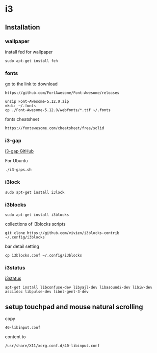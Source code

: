# i3
## Installation

### wallpaper
install fed for wallpaper
```
sudo apt-get install feh
```

### fonts
go to the link to download
```
https://github.com/FortAwesome/Font-Awesome/releases
```
```
unzip Font-Awesome-5.12.0.zip
mkdir ~/.fonts
cp ./Font-Awesome-5.12.0/webfonts/*.ttf ~/.fonts
```

fonts cheatsheet
```
https://fontawesome.com/cheatsheet/free/solid
```

### i3-gap
[i3-gap GitHub](https://github.com/Airblader/i3)

For Ubuntu
```
./i3-gaps.sh
```

### i3lock
```
sudo apt-get install i3lock
```

### i3blocks
```
sudo apt-get install i3blocks
```

collections of i3blocks scripts
```
git clone https://github.com/vivien/i3blocks-contrib ~/.config/i3blocks
```

bar detail setting
```
cp i3blocks.conf ~/.config/i3blocks
```

### i3status
[i3status](https://github.com/i3/i3status)
```
apt-get install libconfuse-dev libyajl-dev libasound2-dev libiw-dev asciidoc libpulse-dev libnl-genl-3-dev
```

## setup touchpad and mouse natural scrolling

copy
```
40-libinput.conf
```
content to
```
/usr/share/X11/xorg.conf.d/40-libinput.conf
```
